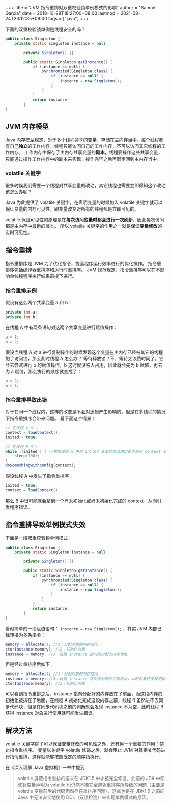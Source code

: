 +++
title = "JVM 指令重排对双重校验锁单例模式的影响"
author = "Samuel Garcia"
date = 2018-10-28T18:27:00+08:00
lastmod = 2021-08-24T23:12:35+08:00
tags = ["java"]
+++

下面的双重校验锁单例是线程安全的吗？

```java
public class Singleton {
    private static Singleton instance = null

        private Singleton() {}

        public static Singleton getInstance() {
            if (instance == null) {
                synchronzied(Singleton.class) {
                    if (instance == null) {
                        instance = new Singleton();
                    }
                }
            }
            return instance;
        }
}
```

<!--more-->

## JVM 内存模型

Java 内存模型规定，对于多个线程共享的变量，存储在主内存当中，每个线程都有自己**独立**的工作内存，线程只能访问自己的工作内存，不可以访问其它线程的工作内存。
工作内存中保存了主内存共享变量的**副本**，线程要操作这些共享变量，只能通过操作工作内存中的副本来实现，操作完毕之后再同步回到主内存当中。

### volatile 关键字

很多时候我们需要一个线程对共享变量的改动，其它线程也需要立即得知这个改动该怎么办呢？

Java 为此提供了 volatile 关键字，在声明变量的时候加入 volatile 关键字就可以保证变量的内存可见性，即变量改变对所有的线程都是立即可见的。

volatile 保证可见性的原理是在**每次访问变量时都会进行一次刷新**，因此每次访问都是主内存中最新的版本。
所以 volatile 关键字的作用之一就是保证**变量修改**的实时可见性。

## 指令重排

指令重排序是 JVM 为了优化指令，提高程序运行效率进行的优化操作。
指令重排序包括编译器重排序和运行时重排序。
JVM 规范规定，指令重排序可以在不影响单线程程序执行结果前提下进行。

### 指令重排示例

假设有这么两个共享变量 a 和 b：

```java
private int a;
private int b;
```

在线程 A 中有两条语句对这两个共享变量进行赋值操作：

```java
a = 1;
b = 2;
```

假设当线程 A 对 a 进行复制操作的时候发现这个变量在主内存已经被其它的线程加了访问锁，那么此时线程 A 怎么办？
等待释放锁？不，等待太浪费时间了，它会去尝试进行 b 的赋值操作，b 这时候没被人占用，因此就会先为 b 赋值，再去为 a 赋值，那么执行的顺序就变成了：

```java
b = 2;
a = 1;
```

### 指令重排导致出错

对于在同一个线程内，这样的改变是不会对逻辑产生影响的，但是在多线程的情况下指令重排序会带来问题。
看下面这个情景：

```java
// 在线程 A 中：
context = loadContext();
inited = true;

// 在线程 B 中：
while (!inited ) { //根据线程 A 中对 inited 变量的修改决定是否使用 context 变量
    sleep(100);
}
doSomethingwithconfig(context);
```

假设线程 A 中发生了指令重排序：

```java
inited = true;
context = loadContext();
```

那么 B 中很可能就会拿到一个尚未初始化或尚未初始化完成的 context，从而引发程序错误。

## 指令重排导致单例模式失效

下面是一段双重校验锁单例模式：

```java
public class Singleton {
    private static Singleton instance = null

        private Singleton() {}

        public static Singleton getInstance() {
            if (instance == null) {
                synchronzied(Singleton.class) {
                    if (instance == null) {
                        instance = new Singleton();
                    }
                }
            }
            return instance;
        }
}
```

看似简单的一段赋值语句： `instance = new Singleton();` ，其实 JVM 内部已经转换为多条指令：

```java
memory = allocate(); //1：分配对象的内存空间
ctorInstance(memory); //2：初始化对象
instance = memory; //3：设置 instance 指向刚分配的内存地址
```

但是经过重排序后如下：

```java
memory = allocate(); //1：分配对象的内存空间
instance = memory; //3：设置 instance 指向刚分配的内存地址，此时对象还没被初始化
ctorInstance(memory); //2：初始化对象
```

可以看到指令重排之后，instance 指向分配好的内存放在了前面，而这段内存的初始化被排在了后面，在线程 A 初始化完成这段内存之前，线程 B 虽然进不去同步代码块，但是在同步代码块之前的判断就会发现 instance 不为空，此时线程 B 获得 instance 对象进行使用就可能发生错误。

## 解决方法

volatile 关键字除了可以保证变量修改的可见性之外，还有另一个重要的作用：禁止指令重排序。
变量以关键字 volatile 修饰之后，就会阻止 JVM 对其相关代码进行指令重排，这样就能够按照既定的顺序指执行。

在《深入理解 Java 虚拟机》一书中提到

> volatile 屏蔽指令重排的语义在 JDK1.5 中才被完全修复，此前的 JDK 中即使将变量声明为 volatile 也仍然不能完全避免重排序所导致的问题（主要是 volatile 变量前后的代码仍然存在重排序问题），这点也是在 JDK1.5 之前的 Java 中无法安全地使用 DCL（双锁检测）来实现单例模式的原因。
